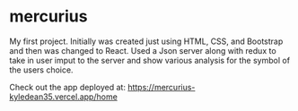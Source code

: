 # mercurius

My first project. Initially was created just using HTML, CSS, and Bootstrap and then was changed to React. Used a Json server along with redux to take in user imput to the server and show various analysis for the symbol of the users choice.

Check out the app deployed at: https://mercurius-kyledean35.vercel.app/home
